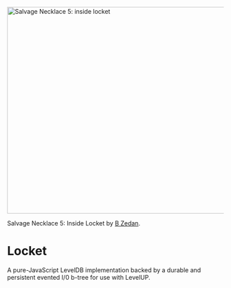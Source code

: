 <a href="http://www.flickr.com/photos/bzedan/2611547954/" title="Salvage Necklace 5: inside locket by B_Zedan, on Flickr"><img src="http://farm4.staticflickr.com/3273/2611547954_23eff61651_o.jpg" width="722" height="481" alt="Salvage Necklace 5: inside locket"></a>

Salvage Necklace 5: Inside Locket by [B Zedan](http://www.flickr.com/people/bzedan/).

# Locket

A pure-JavaScript LevelDB implementation backed by a durable and persistent
evented I/0 b-tree for use with LevelUP.
